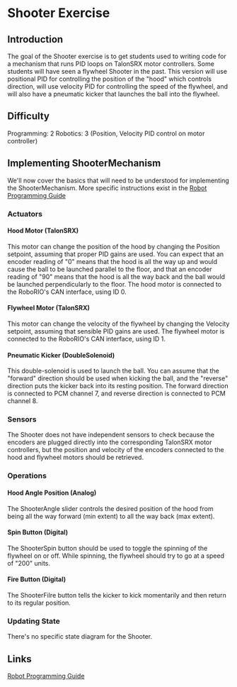 # Shooter Exercise

## Introduction
The goal of the Shooter exercise is to get students used to writing code for a mechanism that runs PID loops on TalonSRX motor controllers.  Some students will have seen a flywheel Shooter in the past.  This version will use positional PID for controlling the position of the "hood" which controls direction, will use velocity PID for controlling the speed of the flywheel, and will also have a pneumatic kicker that launches the ball into the flywheel.

## Difficulty
Programming: 2
Robotics: 3 (Position, Velocity PID control on motor controller)

## Implementing ShooterMechanism
We'll now cover the basics that will need to be understood for implementing the ShooterMechanism.  More specific instructions exist in the [Robot Programming Guide](#/Robot%20Programming%20Guide.md)

### Actuators
#### Hood Motor (TalonSRX)
This motor can change the position of the hood by changing the Position setpoint, assuming that proper PID gains are used.  You can expect that an encoder reading of "0" means that the hood is all the way up and would cause the ball to be launched parallel to the floor, and that an encoder reading of "90" means that the hood is all the way back and the ball would be launched perpendicularly to the floor.  The hood motor is connected to the RoboRIO's CAN interface, using ID 0.

#### Flywheel Motor (TalonSRX)
This motor can change the velocity of the flywheel by changing the Velocity setpoint, assuming that sensible PID gains are used.  The flywheel motor is connected to the RoboRIO's CAN interface, using ID 1.

#### Pneumatic Kicker (DoubleSolenoid)
This double-solenoid is used to launch the ball.  You can assume that the "forward" direction should be used when kicking the ball, and the "reverse" direction puts the kicker back into its resting position.  The forward direction is connected to PCM channel 7, and reverse direction is connected to PCM channel 8.

### Sensors
The Shooter does not have independent sensors to check because the encoders are plugged directly into the corresponding TalonSRX motor controllers, but the position and velocity of the encoders connected to the hood and flywheel motors should be retrieved.

### Operations
#### Hood Angle Position (Analog)
The ShooterAngle slider controls the desired position of the hood from being all the way forward (min extent) to all the way back (max extent).

#### Spin Button (Digital)
The ShooterSpin button should be used to toggle the spinning of the flywheel on or off.  While spinning, the flywheel should try to go at a speed of "200" units.

#### Fire Button (Digital)
The ShooterFilre button tells the kicker to kick momentarily and then return to its regular position.

### Updating State
There's no specific state diagram for the Shooter.

## Links
[Robot Programming Guide](/Robot%20Programming%20Guide.md)
